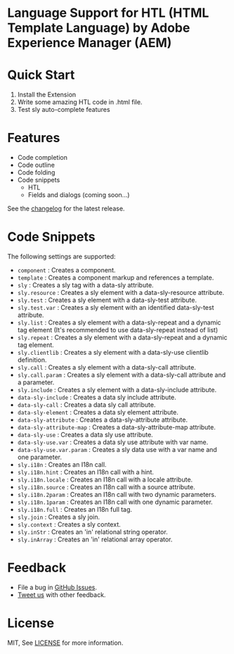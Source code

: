 
Language Support for HTL (HTML Template Language) by Adobe Experience Manager (AEM)
=====================


Quick Start
============
1. Install the Extension
2. Write some amazing HTL code in .html file.
3. Test sly auto-complete features

Features
=========
* Code completion
* Code outline
* Code folding
* Code snippets
    * HTL
    * Fields and dialogs (coming soon...)

See the [changelog](CHANGELOG.md) for the latest release.


Code Snippets
==========================
The following settings are supported:

* `component` : Creates a component.
* `template` : Creates a component markup and references a template.
* `sly` : Creates a sly tag with a data-sly attribute.
* `sly.resource` : Creates a sly element with a data-sly-resource attribute.
* `sly.test` : Creates a sly element with a data-sly-test attribute.
* `sly.test.var` : Creates a sly element with an identified data-sly-test attribute.
* `sly.list` : Creates a sly element with a data-sly-repeat and a dynamic tag element (It's recommended to use data-sly-repeat instead of list)
* `sly.repeat` : Creates a sly element with a data-sly-repeat and a dynamic tag element.
* `sly.clientlib` : Creates a sly element with a data-sly-use clientlib definition.
* `sly.call` : Creates a sly element with a data-sly-call attribute.
* `sly.call.param` : Creates a sly element with a data-sly-call attribute and a parameter.
* `sly.include` : Creates a sly element with a data-sly-include attribute.
* `data-sly-include` : Creates a data sly include attribute.
* `data-sly-call` : Creates a data sly call attribute.
* `data-sly-element` : Creates a data sly element attribute.
* `data-sly-attribute` : Creates a data-sly-attribute attribute.
* `data-sly-attribute-map` : Creates a data-sly-attribute-map attribute.
* `data-sly-use` : Creates a data sly use attribute.
* `data-sly-use.var` : Creates a data sly use attribute with var name.
* `data-sly-use.var.param` : Creates a sly data use with a var name and one parameter.
* `sly.i18n` : Creates an I18n call.
* `sly.i18n.hint` : Creates an I18n call with a hint.
* `sly.i18n.locale` : Creates an I18n call with a locale attribute.
* `sly.i18n.source` : Creates an I18n call with a source attribute.
* `sly.i18n.2param` : Creates an I18n call with two dynamic parameters.
* `sly.i18n.1param` : Creates an I18n call with one dynamic parameter.
* `sly.i18n.full` : Creates an I18n full tag.
* `sly.join` : Creates a sly join.
* `sly.context` : Creates a sly context.
* `sly.inStr` : Creates an 'in' relational string operator.
* `sly.inArray` : Creates an 'in' relational array operator.

Feedback
===============
* File a bug in [GitHub Issues](https://github.com/olmanslm/htl-for-vscode/issues).
* [Tweet us](https://twitter.com/olmanslm/) with other feedback.


License
===============
MIT, See [LICENSE](https://opensource.org/licenses/MIT) for more information.